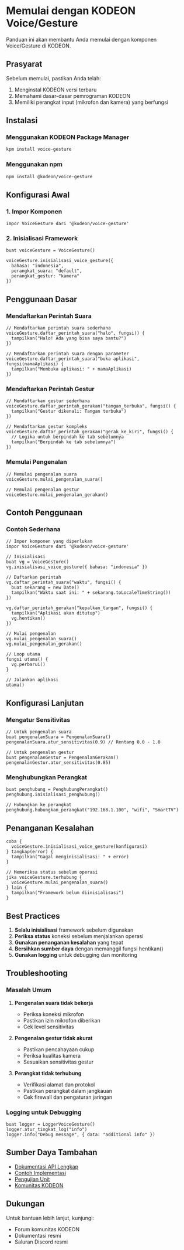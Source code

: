 # Memulai dengan KODEON Voice/Gesture

Panduan ini akan membantu Anda memulai dengan komponen Voice/Gesture di KODEON.

## Prasyarat

Sebelum memulai, pastikan Anda telah:
1. Menginstal KODEON versi terbaru
2. Memahami dasar-dasar pemrograman KODEON
3. Memiliki perangkat input (mikrofon dan kamera) yang berfungsi

## Instalasi

### Menggunakan KODEON Package Manager

```bash
kpm install voice-gesture
```

### Menggunakan npm

```bash
npm install @kodeon/voice-gesture
```

## Konfigurasi Awal

### 1. Impor Komponen

```kodeon
impor VoiceGesture dari '@kodeon/voice-gesture'
```

### 2. Inisialisasi Framework

```kodeon
buat voiceGesture = VoiceGesture()

voiceGesture.inisialisasi_voice_gesture({
  bahasa: "indonesia",
  perangkat_suara: "default",
  perangkat_gestur: "kamera"
})
```

## Penggunaan Dasar

### Mendaftarkan Perintah Suara

```kodeon
// Mendaftarkan perintah suara sederhana
voiceGesture.daftar_perintah_suara("halo", fungsi() {
  tampilkan("Halo! Ada yang bisa saya bantu?")
})

// Mendaftarkan perintah suara dengan parameter
voiceGesture.daftar_perintah_suara("buka aplikasi", fungsi(namaAplikasi) {
  tampilkan("Membuka aplikasi: " + namaAplikasi)
})
```

### Mendaftarkan Perintah Gestur

```kodeon
// Mendaftarkan gestur sederhana
voiceGesture.daftar_perintah_gerakan("tangan_terbuka", fungsi() {
  tampilkan("Gestur dikenali: Tangan terbuka")
})

// Mendaftarkan gestur kompleks
voiceGesture.daftar_perintah_gerakan("gerak_ke_kiri", fungsi() {
  // Logika untuk berpindah ke tab sebelumnya
  tampilkan("Berpindah ke tab sebelumnya")
})
```

### Memulai Pengenalan

```kodeon
// Memulai pengenalan suara
voiceGesture.mulai_pengenalan_suara()

// Memulai pengenalan gestur
voiceGesture.mulai_pengenalan_gerakan()
```

## Contoh Penggunaan

### Contoh Sederhana

```kodeon
// Impor komponen yang diperlukan
impor VoiceGesture dari '@kodeon/voice-gesture'

// Inisialisasi
buat vg = VoiceGesture()
vg.inisialisasi_voice_gesture({ bahasa: "indonesia" })

// Daftarkan perintah
vg.daftar_perintah_suara("waktu", fungsi() {
  buat sekarang = new Date()
  tampilkan("Waktu saat ini: " + sekarang.toLocaleTimeString())
})

vg.daftar_perintah_gerakan("kepalkan_tangan", fungsi() {
  tampilkan("Aplikasi akan ditutup")
  vg.hentikan()
})

// Mulai pengenalan
vg.mulai_pengenalan_suara()
vg.mulai_pengenalan_gerakan()

// Loop utama
fungsi utama() {
  vg.perbarui()
}

// Jalankan aplikasi
utama()
```

## Konfigurasi Lanjutan

### Mengatur Sensitivitas

```kodeon
// Untuk pengenalan suara
buat pengenalanSuara = PengenalanSuara()
pengenalanSuara.atur_sensitivitas(0.9) // Rentang 0.0 - 1.0

// Untuk pengenalan gestur
buat pengenalanGestur = PengenalanGerakan()
pengenalanGestur.atur_sensitivitas(0.85)
```

### Menghubungkan Perangkat

```kodeon
buat penghubung = PenghubungPerangkat()
penghubung.inisialisasi_penghubung()

// Hubungkan ke perangkat
penghubung.hubungkan_perangkat("192.168.1.100", "wifi", "SmartTV")
```

## Penanganan Kesalahan

```kodeon
coba {
  voiceGesture.inisialisasi_voice_gesture(konfigurasi)
} tangkap(error) {
  tampilkan("Gagal menginisialisasi: " + error)
}

// Memeriksa status sebelum operasi
jika voiceGesture.terhubung {
  voiceGesture.mulai_pengenalan_suara()
} lain {
  tampilkan("Framework belum diinisialisasi")
}
```

## Best Practices

1. **Selalu inisialisasi** framework sebelum digunakan
2. **Periksa status** koneksi sebelum menjalankan operasi
3. **Gunakan penanganan kesalahan** yang tepat
4. **Bersihkan sumber daya** dengan memanggil fungsi hentikan()
5. **Gunakan logging** untuk debugging dan monitoring

## Troubleshooting

### Masalah Umum

1. **Pengenalan suara tidak bekerja**
   - Periksa koneksi mikrofon
   - Pastikan izin mikrofon diberikan
   - Cek level sensitivitas

2. **Pengenalan gestur tidak akurat**
   - Pastikan pencahayaan cukup
   - Periksa kualitas kamera
   - Sesuaikan sensitivitas gestur

3. **Perangkat tidak terhubung**
   - Verifikasi alamat dan protokol
   - Pastikan perangkat dalam jangkauan
   - Cek firewall dan pengaturan jaringan

### Logging untuk Debugging

```kodeon
buat logger = LoggerVoiceGesture()
logger.atur_tingkat_log("info")
logger.info("Debug message", { data: "additional info" })
```

## Sumber Daya Tambahan

- [Dokumentasi API Lengkap](api.md)
- [Contoh Implementasi](../src/examples/)
- [Pengujian Unit](../src/tests/)
- [Komunitas KODEON](../../community/)

## Dukungan

Untuk bantuan lebih lanjut, kunjungi:
- Forum komunitas KODEON
- Dokumentasi resmi
- Saluran Discord resmi